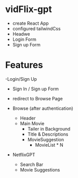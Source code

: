 # vidFlix-gpt

- create React App
- configured tailwindCss
- Headwe
- Login Form
- Sign up Form

# Features
-Login/Sign Up
   - Sign In / Sign up Form
   - redirect to Browse Page
- Browse (after authentication)
   - Header
   - Main Movie
       - Tailer in Background
       - Title & Descriptions
       - MovieSuggestion
           - MovieList * N

- NetflixGPT
   - Search Bar
   - Movie Suggestions 

